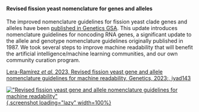 #### Revised fission yeast nomenclature for genes and alleles
<!-- pombase_flags: frontpage -->
<!-- newsfeed_thumbnail: pombase-logo-32x32px.png -->

The improved nomenclature guidelines for fission yeast clade genes and alleles
have been [published in Genetics GSA](https://academic.oup.com/genetics/advance-article/doi/10.1093/genetics/iyad143/7283026).
This update introduces nomenclature guidelines for noncoding RNA genes,
a significant update to the allele and genotype nomenclature
guidelines originally published in 1987.  We took several steps to
improve machine readability that will benefit the artificial
intelligence/machine learning communities, and our own community
curation program.


[Lera-Ramírez *et al.* 2023, Revised fission yeast gene and allele nomenclature guidelines for machine readability, Genetics, 2023;, iyad143](https://doi.org/10.1093/genetics/iyad143)

[!["Revised fission yeast gene and allele nomenclature guidelines for machine readability"](assets/newsfeed/nomenclature_paper_for_news.png "Revised fission yeast gene and allele nomenclature guidelines for machine readability"){.screenshot loading="lazy" width=100%}](assets/newsfeed/nomenclature_paper_for_news_big.png)

